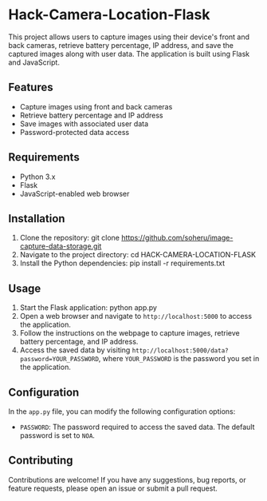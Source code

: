 # Hack-Camera-Location-Flask

This project allows users to capture images using their device's front and back cameras, retrieve battery percentage, IP address, and save the captured images along with user data. The application is built using Flask and JavaScript.

## Features

- Capture images using front and back cameras
- Retrieve battery percentage and IP address
- Save images with associated user data
- Password-protected data access

## Requirements

- Python 3.x
- Flask
- JavaScript-enabled web browser

## Installation

1. Clone the repository: git clone https://github.com/soheru/image-capture-data-storage.git
2. Navigate to the project directory: cd HACK-CAMERA-LOCATION-FLASK
3. Install the Python dependencies: pip install -r requirements.txt

## Usage

1. Start the Flask application: python app.py
2. Open a web browser and navigate to `http://localhost:5000` to access the application.
3. Follow the instructions on the webpage to capture images, retrieve battery percentage, and IP address.
4. Access the saved data by visiting `http://localhost:5000/data?password=YOUR_PASSWORD`, where `YOUR_PASSWORD` is the password you set in the application.

## Configuration

In the `app.py` file, you can modify the following configuration options:

- `PASSWORD`: The password required to access the saved data. The default password is set to `NOA`.

## Contributing

Contributions are welcome! If you have any suggestions, bug reports, or feature requests, please open an issue or submit a pull request.









